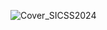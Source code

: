 
![Cover_SICSS2024](https://github.com/user-attachments/assets/244b7dcf-3c8a-482e-b745-1813778ee27f)

